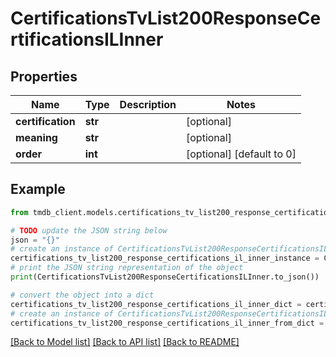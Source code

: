 # CertificationsTvList200ResponseCertificationsILInner


## Properties

Name | Type | Description | Notes
------------ | ------------- | ------------- | -------------
**certification** | **str** |  | [optional] 
**meaning** | **str** |  | [optional] 
**order** | **int** |  | [optional] [default to 0]

## Example

```python
from tmdb_client.models.certifications_tv_list200_response_certifications_il_inner import CertificationsTvList200ResponseCertificationsILInner

# TODO update the JSON string below
json = "{}"
# create an instance of CertificationsTvList200ResponseCertificationsILInner from a JSON string
certifications_tv_list200_response_certifications_il_inner_instance = CertificationsTvList200ResponseCertificationsILInner.from_json(json)
# print the JSON string representation of the object
print(CertificationsTvList200ResponseCertificationsILInner.to_json())

# convert the object into a dict
certifications_tv_list200_response_certifications_il_inner_dict = certifications_tv_list200_response_certifications_il_inner_instance.to_dict()
# create an instance of CertificationsTvList200ResponseCertificationsILInner from a dict
certifications_tv_list200_response_certifications_il_inner_from_dict = CertificationsTvList200ResponseCertificationsILInner.from_dict(certifications_tv_list200_response_certifications_il_inner_dict)
```
[[Back to Model list]](../README.md#documentation-for-models) [[Back to API list]](../README.md#documentation-for-api-endpoints) [[Back to README]](../README.md)


